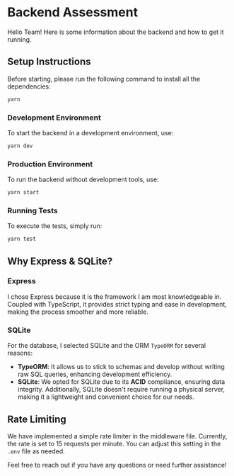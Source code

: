 # Backend Assessment

Hello Team! Here is some information about the backend and how to get it running.

## Setup Instructions

Before starting, please run the following command to install all the dependencies:
```bash
yarn
```

### Development Environment
To start the backend in a development environment, use:
```bash
yarn dev
```

### Production Environment
To run the backend without development tools, use:
```bash
yarn start
```

### Running Tests
To execute the tests, simply run:
```bash
yarn test
```

## Why Express & SQLite?

### Express
I chose Express because it is the framework I am most knowledgeable in. Coupled with TypeScript, it provides strict typing and ease in development, making the process smoother and more reliable.

### SQLite
For the database, I selected SQLite and the ORM `TypeORM` for several reasons:
- **TypeORM**: It allows us to stick to schemas and develop without writing raw SQL queries, enhancing development efficiency.
- **SQLite**: We opted for SQLite due to its **ACID** compliance, ensuring data integrity. Additionally, SQLite doesn't require running a physical server, making it a lightweight and convenient choice for our needs.

## Rate Limiting
We have implemented a simple rate limiter in the middleware file. Currently, the rate is set to 15 requests per minute. You can adjust this setting in the `.env` file as needed.

Feel free to reach out if you have any questions or need further assistance!

